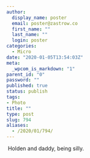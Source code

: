 ```yaml
---
author:
  display_name: poster
  email: poster@zastrow.co
  first_name: ""
  last_name: ""
  login: poster
categories:
  - Micro
date: "2020-01-05T13:54:03Z"
meta:
  _wpcom_is_markdown: "1"
parent_id: "0"
password: ""
published: true
status: publish
tags:
- Photo
title: ""
type: post
slug: 794
aliases:
  - /2020/01/794/
---
```

<p><img src="/assets/2020/01/79645456_456103591959992_1986123242623322429_n.jpg?_nc_ht=scontent.cdninstagram.com&amp;_nc_ohc=U-VssC4F1DwAX82z6gW&amp;oh=186b86c1b1c96ab7190e6b4d3fc5a111&amp;oe=5EA68B3F" alt="" /> Holden and daddy, being silly.</p>
